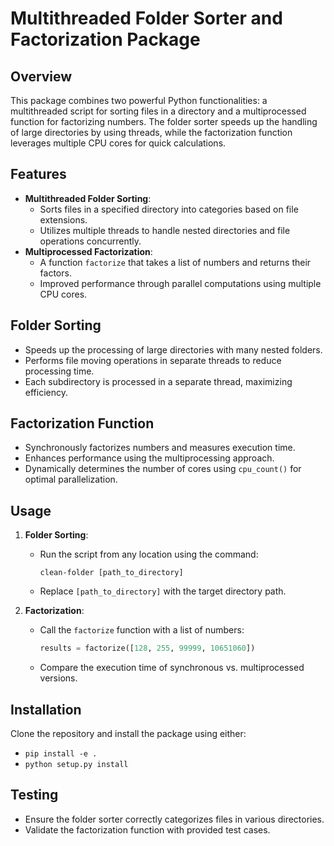 # Multithreaded Folder Sorter and Factorization Package

## Overview
This package combines two powerful Python functionalities: a multithreaded script for sorting files in a directory and a multiprocessed function for factorizing numbers. The folder sorter speeds up the handling of large directories by using threads, while the factorization function leverages multiple CPU cores for quick calculations.

## Features
- **Multithreaded Folder Sorting**:
  - Sorts files in a specified directory into categories based on file extensions.
  - Utilizes multiple threads to handle nested directories and file operations concurrently.
- **Multiprocessed Factorization**:
  - A function `factorize` that takes a list of numbers and returns their factors.
  - Improved performance through parallel computations using multiple CPU cores.

## Folder Sorting
- Speeds up the processing of large directories with many nested folders.
- Performs file moving operations in separate threads to reduce processing time.
- Each subdirectory is processed in a separate thread, maximizing efficiency.

## Factorization Function
- Synchronously factorizes numbers and measures execution time.
- Enhances performance using the multiprocessing approach.
- Dynamically determines the number of cores using `cpu_count()` for optimal parallelization.

## Usage
1. **Folder Sorting**:
   - Run the script from any location using the command:
     ```
     clean-folder [path_to_directory]
     ```
   - Replace `[path_to_directory]` with the target directory path.

2. **Factorization**:
   - Call the `factorize` function with a list of numbers:
     ```python
     results = factorize([128, 255, 99999, 10651060])
     ```
   - Compare the execution time of synchronous vs. multiprocessed versions.

## Installation
Clone the repository and install the package using either:
- `pip install -e .`
- `python setup.py install`

## Testing
- Ensure the folder sorter correctly categorizes files in various directories.
- Validate the factorization function with provided test cases.
